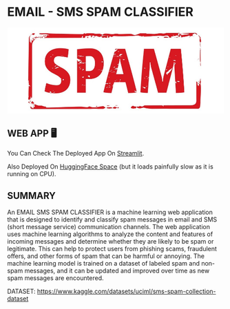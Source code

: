 # EMAIL - SMS SPAM CLASSIFIER
![Diaplay Image](https://github.com/amanastro7/email-sms-spam-classifier/blob/main/spam.jpg)
## WEB APP 🖥️

You Can Check The Deployed App On [Streamlit](https://amanastro7-email-sms-spam-classifier-sms-email-p7jnwf.streamlit.app/).

Also Deployed On [HuggingFace Space](https://huggingface.co/spaces/amanastro07/sms-email-spam-clsfr)
(but it loads painfully slow as it is running on CPU).

## SUMMARY
An EMAIL SMS SPAM CLASSIFIER is a machine learning web application that is designed to identify and classify spam messages in email and SMS (short message service) communication channels. The web application uses machine learning algorithms to analyze the content and features of incoming messages and determine whether they are likely to be spam or legitimate. This can help to protect users from phishing scams, fraudulent offers, and other forms of spam that can be harmful or annoying. The machine learning model is trained on a dataset of labeled spam and non-spam messages, and it can be updated and improved over time as new spam messages are encountered.






DATASET:
https://www.kaggle.com/datasets/uciml/sms-spam-collection-dataset
